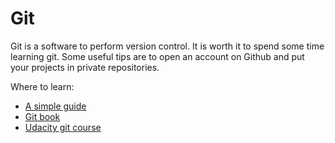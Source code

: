 # Git

Git is a software to perform version control. It is worth it to spend some time learning git.
Some useful tips are to open an account on Github and put your projects in private repositories.

Where to learn:
* [A simple guide](https://rogerdudler.github.io/git-guide/index.pt_BR.html)
* [Git book](https://git-scm.com/book/en/v2)
* [Udacity git course](https://www.udacity.com/course/version-control-with-git--ud123)
